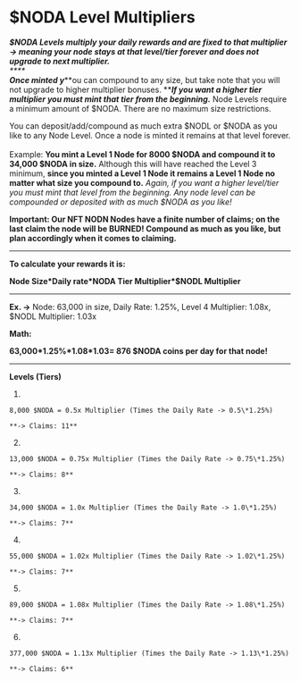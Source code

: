 # $NODA Level Multipliers

_**$NODA Levels multiply your daily rewards and are fixed to that multiplier -> meaning your node stays at that level/tier forever and does not upgrade to next multiplier.**_ \
_****_\
_**Once minted y**_**ou can compound to any size, but take note that you will not upgrade to higher multiplier bonuses.  **_**If you want a higher tier multiplier you must mint that tier from the beginning.**_ Node Levels require a minimum amount of $NODA. There are no maximum size restrictions. &#x20;

You can deposit/add/compound as much extra $NODL or $NODA as you like to any Node Level. Once a node is minted it remains at that level forever.\
\
Example: **You mint a Level 1 Node for 8000 $NODA and compound it to 34,000 $NODA in size.** Although this will have reached the Level 3 minimum, **since you minted a Level 1 Node it remains a Level 1 Node no matter what size you compound to.** _Again, if you want a higher level/tier you must mint that level from the beginning. Any node level can be compounded or deposited with as much $NODA as you like!_



**Important: Our NFT NODN Nodes have a finite number of claims; on the last claim the node will be BURNED! Compound as much as you like, but plan accordingly when it comes to claiming.**

****

**To calculate your rewards it is:**&#x20;

**Node Size\*Daily rate\*NODA Tier Multiplier\*$NODL Multiplier**

****

**Ex. ->** Node: 63,000 in size, Daily Rate: 1.25%, Level 4 Multiplier: 1.08x, $NODL Multiplier: 1.03x   &#x20;

**Math:**&#x20;

**63,000\*1.25%\*1.08\*1.03= 876 $NODA coins per day for that node!**

****

**Levels (Tiers)**

1.

    8,000 $NODA = 0.5x Multiplier (Times the Daily Rate -> 0.5\*1.25%)

    **-> Claims: 11**
2.

    13,000 $NODA = 0.75x Multiplier (Times the Daily Rate -> 0.75\*1.25%)

    **-> Claims: 8**
3.

    34,000 $NODA = 1.0x Multiplier (Times the Daily Rate -> 1.0\*1.25%)

    **-> Claims: 7**
4.

    55,000 $NODA = 1.02x Multiplier (Times the Daily Rate -> 1.02\*1.25%)

    **-> Claims: 7**
5.

    89,000 $NODA = 1.08x Multiplier (Times the Daily Rate -> 1.08\*1.25%)

    **-> Claims: 7**
6.

    377,000 $NODA = 1.13x Multiplier (Times the Daily Rate -> 1.13\*1.25%)

    **-> Claims: 6**
